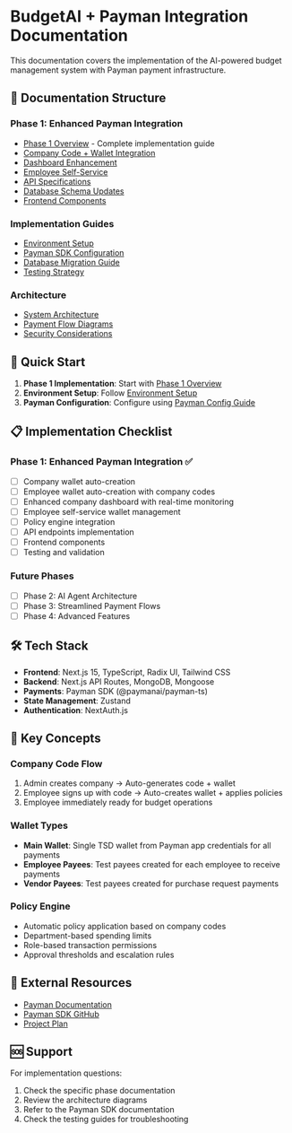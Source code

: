 # BudgetAI + Payman Integration Documentation

This documentation covers the implementation of the AI-powered budget management system with Payman payment infrastructure.

## 📁 Documentation Structure

### Phase 1: Enhanced Payman Integration
- [Phase 1 Overview](./phase1/README.md) - Complete implementation guide
- [Company Code + Wallet Integration](./phase1/01-company-code-wallet-integration.md)
- [Dashboard Enhancement](./phase1/02-dashboard-enhancement.md)
- [Employee Self-Service](./phase1/03-employee-self-service.md)
- [API Specifications](./phase1/04-api-specifications.md)
- [Database Schema Updates](./phase1/05-database-schema.md)
- [Frontend Components](./phase1/06-frontend-components.md)

### Implementation Guides
- [Environment Setup](./setup/environment.md)
- [Payman SDK Configuration](./setup/payman-config.md)
- [Database Migration Guide](./setup/database-migration.md)
- [Testing Strategy](./setup/testing.md)

### Architecture
- [System Architecture](./architecture/system-overview.md)
- [Payment Flow Diagrams](./architecture/payment-flows.md)
- [Security Considerations](./architecture/security.md)

## 🚀 Quick Start

1. **Phase 1 Implementation**: Start with [Phase 1 Overview](./phase1/README.md)
2. **Environment Setup**: Follow [Environment Setup](./setup/environment.md)
3. **Payman Configuration**: Configure using [Payman Config Guide](./setup/payman-config.md)

## 📋 Implementation Checklist

### Phase 1: Enhanced Payman Integration ✅
- [ ] Company wallet auto-creation
- [ ] Employee wallet auto-creation with company codes
- [ ] Enhanced company dashboard with real-time monitoring
- [ ] Employee self-service wallet management
- [ ] Policy engine integration
- [ ] API endpoints implementation
- [ ] Frontend components
- [ ] Testing and validation

### Future Phases
- [ ] Phase 2: AI Agent Architecture
- [ ] Phase 3: Streamlined Payment Flows
- [ ] Phase 4: Advanced Features

## 🛠️ Tech Stack

- **Frontend**: Next.js 15, TypeScript, Radix UI, Tailwind CSS
- **Backend**: Next.js API Routes, MongoDB, Mongoose
- **Payments**: Payman SDK (@paymanai/payman-ts)
- **State Management**: Zustand
- **Authentication**: NextAuth.js

## 📖 Key Concepts

### Company Code Flow
1. Admin creates company → Auto-generates code + wallet
2. Employee signs up with code → Auto-creates wallet + applies policies
3. Employee immediately ready for budget operations

### Wallet Types
- **Main Wallet**: Single TSD wallet from Payman app credentials for all payments  
- **Employee Payees**: Test payees created for each employee to receive payments
- **Vendor Payees**: Test payees created for purchase request payments

### Policy Engine
- Automatic policy application based on company codes
- Department-based spending limits
- Role-based transaction permissions
- Approval thresholds and escalation rules

## 🔗 External Resources

- [Payman Documentation](https://app.paymanai.com)
- [Payman SDK GitHub](https://github.com/paymanai/payman-ts)
- [Project Plan](../plan.md)

## 🆘 Support

For implementation questions:
1. Check the specific phase documentation
2. Review the architecture diagrams
3. Refer to the Payman SDK documentation
4. Check the testing guides for troubleshooting 